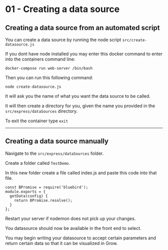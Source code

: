 # 01 - Creating a data source

## Creating a data source from an automated script

You can create a data source by running the node script `src/create-datasource.js`

If you dont have node installed you may enter this docker command to enter into the containers command line:

`docker-compose run web-server /bin/bash`

Then you can run this following command:

`node create-datasource.js`

It will ask you the name of what you want the data source to be called.

It will then create a directory for you, given the name you provided in the `src/express/dataSources` directory.

To exit the container type `exit`

---

## Creating a data source manually

Navigate to the `src/express/dataSources` folder.

Create a folder called `TestDemo`.

In this new folder create a file called index.js and paste this code into that file.

```
const BPromise = require('bluebird');
module.exports = {
  getData(config) {
    return BPromise.resolve();
  }
};
```

Restart your server if nodemon does not pick up your changes. 

You datasource should now be available in the front end to select. 

You may begin writing your datasource to accept certain parameters and return certain data so that it can be visualized in Grow.